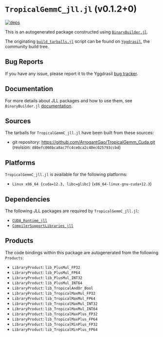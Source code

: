 # `TropicalGemmC_jll.jl` (v0.1.2+0)

[![deps](https://juliahub.com/docs/TropicalGemmC_jll/deps.svg)](https://juliahub.com/ui/Packages/TropicalGemmC_jll/oRbUY?page=2)

This is an autogenerated package constructed using [`BinaryBuilder.jl`](https://github.com/JuliaPackaging/BinaryBuilder.jl).

The originating [`build_tarballs.jl`](https://github.com/JuliaPackaging/Yggdrasil/blob/9de7628cda0696f6302839d6ec423bd6dfadd7fc/T/TropicalGemmC/build_tarballs.jl) script can be found on [`Yggdrasil`](https://github.com/JuliaPackaging/Yggdrasil/), the community build tree.

## Bug Reports

If you have any issue, please report it to the Yggdrasil [bug tracker](https://github.com/JuliaPackaging/Yggdrasil/issues).

## Documentation

For more details about JLL packages and how to use them, see `BinaryBuilder.jl` [documentation](https://docs.binarybuilder.org/stable/jll/).

## Sources

The tarballs for `TropicalGemmC_jll.jl` have been built from these sources:

* git repository: https://github.com/ArrogantGao/TropicalGemm_Cuda.git (revision: `d80efc066bca8ac7fc4ce0ca2c40ec025793ccbd`)

## Platforms

`TropicalGemmC_jll.jl` is available for the following platforms:

* `Linux x86_64 {cuda=12.3, libc=glibc}` (`x86_64-linux-gnu-cuda+12.3`)

## Dependencies

The following JLL packages are required by `TropicalGemmC_jll.jl`:

* [`CUDA_Runtime_jll`](https://github.com/JuliaBinaryWrappers/CUDA_Runtime_jll.jl)
* [`CompilerSupportLibraries_jll`](https://github.com/JuliaBinaryWrappers/CompilerSupportLibraries_jll.jl)

## Products

The code bindings within this package are autogenerated from the following `Products`:

* `LibraryProduct`: `lib_PlusMul_FP32`
* `LibraryProduct`: `lib_PlusMul_FP64`
* `LibraryProduct`: `lib_PlusMul_INT32`
* `LibraryProduct`: `lib_PlusMul_INT64`
* `LibraryProduct`: `lib_TropicalAndOr_Bool`
* `LibraryProduct`: `lib_TropicalMaxMul_FP32`
* `LibraryProduct`: `lib_TropicalMaxMul_FP64`
* `LibraryProduct`: `lib_TropicalMaxMul_INT32`
* `LibraryProduct`: `lib_TropicalMaxMul_INT64`
* `LibraryProduct`: `lib_TropicalMaxPlus_FP32`
* `LibraryProduct`: `lib_TropicalMaxPlus_FP64`
* `LibraryProduct`: `lib_TropicalMinPlus_FP32`
* `LibraryProduct`: `lib_TropicalMinPlus_FP64`
